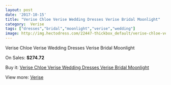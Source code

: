 ```yaml
---
layout: post
date: '2017-10-15'
title: "Verise Chloe Verise Wedding Dresses Verise Bridal Moonlight"
category:  Verise
tags: ["dresses","bridal","moonlight","verise","wedding"]
image: http://img.hectodress.com/22447-thickbox_default/verise-chloe-verise-wedding-dresses-verise-bridal-moonlight.jpg
---
```

Verise Chloe Verise Wedding Dresses Verise Bridal Moonlight

On Sales: **$274.72**
<a href="https://www.hectodress.com/-verise/10436-verise-chloe-verise-wedding-dresses-verise-bridal-moonlight.html"><amp-img layout="responsive" width="600" height="600" src="//img.hectodress.com/22447-thickbox_default/verise-chloe-verise-wedding-dresses-verise-bridal-moonlight.jpg" alt="Verise Chloe Verise Wedding Dresses Verise Bridal Moonlight 0" /></a>

Buy it: [Verise Chloe Verise Wedding Dresses Verise Bridal Moonlight](https://www.hectodress.com/-verise/10436-verise-chloe-verise-wedding-dresses-verise-bridal-moonlight.html "Verise Chloe Verise Wedding Dresses Verise Bridal Moonlight")

View more: [ Verise](https://www.hectodress.com/170--verise " Verise")